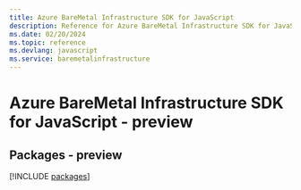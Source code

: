 ```yaml
---
title: Azure BareMetal Infrastructure SDK for JavaScript
description: Reference for Azure BareMetal Infrastructure SDK for JavaScript
ms.date: 02/20/2024
ms.topic: reference
ms.devlang: javascript
ms.service: baremetalinfrastructure
---
```

# Azure BareMetal Infrastructure SDK for JavaScript - preview
## Packages - preview
[!INCLUDE [packages](baremetal-infrastructure-index.md)]